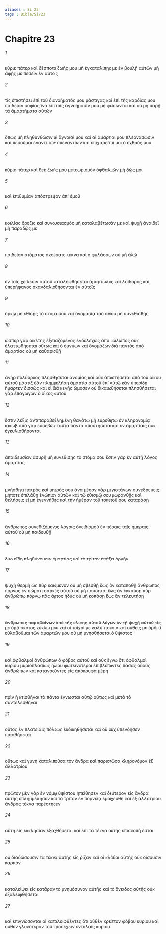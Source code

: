 ```yaml
---
aliases : Si 23
tags : Bible/Si/23
---
```


# Chapitre 23

###### 1
κύριε πάτερ καὶ δέσποτα ζωῆς μου μὴ ἐγκαταλίπῃς με ἐν βουλῇ αὐτῶν μὴ ἀφῇς με πεσεῖν ἐν αὐτοῖς
###### 2
τίς ἐπιστήσει ἐπὶ τοῦ διανοήματός μου μάστιγας καὶ ἐπὶ τῆς καρδίας μου παιδείαν σοφίας ἵνα ἐπὶ τοῖς ἀγνοήμασίν μου μὴ φείσωνται καὶ οὐ μὴ παρῇ τὰ ἁμαρτήματα αὐτῶν
###### 3
ὅπως μὴ πληθυνθῶσιν αἱ ἄγνοιαί μου καὶ αἱ ἁμαρτίαι μου πλεονάσωσιν καὶ πεσοῦμαι ἔναντι τῶν ὑπεναντίων καὶ ἐπιχαρεῖταί μοι ὁ ἐχθρός μου
###### 4
κύριε πάτερ καὶ θεὲ ζωῆς μου μετεωρισμὸν ὀφθαλμῶν μὴ δῷς μοι
###### 5
καὶ ἐπιθυμίαν ἀπόστρεψον ἀπ' ἐμοῦ
###### 6
κοιλίας ὄρεξις καὶ συνουσιασμὸς μὴ καταλαβέτωσάν με καὶ ψυχῇ ἀναιδεῖ μὴ παραδῷς με
###### 7
παιδείαν στόματος ἀκούσατε τέκνα καὶ ὁ φυλάσσων οὐ μὴ ἁλῷ
###### 8
ἐν τοῖς χείλεσιν αὐτοῦ καταληφθήσεται ἁμαρτωλός καὶ λοίδορος καὶ ὑπερήφανος σκανδαλισθήσονται ἐν αὐτοῖς
###### 9
ὅρκῳ μὴ ἐθίσῃς τὸ στόμα σου καὶ ὀνομασίᾳ τοῦ ἁγίου μὴ συνεθισθῇς
###### 10
ὥσπερ γὰρ οἰκέτης ἐξεταζόμενος ἐνδελεχῶς ἀπὸ μώλωπος οὐκ ἐλαττωθήσεται οὕτως καὶ ὁ ὀμνύων καὶ ὀνομάζων διὰ παντὸς ἀπὸ ἁμαρτίας οὐ μὴ καθαρισθῇ
###### 11
ἀνὴρ πολύορκος πλησθήσεται ἀνομίας καὶ οὐκ ἀποστήσεται ἀπὸ τοῦ οἴκου αὐτοῦ μάστιξ ἐὰν πλημμελήσῃ ἁμαρτία αὐτοῦ ἐπ' αὐτῷ κἂν ὑπερίδῃ ἥμαρτεν δισσῶς καὶ εἰ διὰ κενῆς ὤμοσεν οὐ δικαιωθήσεται πλησθήσεται γὰρ ἐπαγωγῶν ὁ οἶκος αὐτοῦ
###### 12
ἔστιν λέξις ἀντιπαραβεβλημένη θανάτῳ μὴ εὑρεθήτω ἐν κληρονομίᾳ ιακωβ ἀπὸ γὰρ εὐσεβῶν ταῦτα πάντα ἀποστήσεται καὶ ἐν ἁμαρτίαις οὐκ ἐγκυλισθήσονται
###### 13
ἀπαιδευσίαν ἀσυρῆ μὴ συνεθίσῃς τὸ στόμα σου ἔστιν γὰρ ἐν αὐτῇ λόγος ἁμαρτίας
###### 14
μνήσθητι πατρὸς καὶ μητρός σου ἀνὰ μέσον γὰρ μεγιστάνων συνεδρεύεις μήποτε ἐπιλάθῃ ἐνώπιον αὐτῶν καὶ τῷ ἐθισμῷ σου μωρανθῇς καὶ θελήσεις εἰ μὴ ἐγεννήθης καὶ τὴν ἡμέραν τοῦ τοκετοῦ σου καταράσῃ
###### 15
ἄνθρωπος συνεθιζόμενος λόγοις ὀνειδισμοῦ ἐν πάσαις ταῖς ἡμέραις αὐτοῦ οὐ μὴ παιδευθῇ
###### 16
δύο εἴδη πληθύνουσιν ἁμαρτίας καὶ τὸ τρίτον ἐπάξει ὀργήν
###### 17
ψυχὴ θερμὴ ὡς πῦρ καιόμενον οὐ μὴ σβεσθῇ ἕως ἂν καταποθῇ ἄνθρωπος πόρνος ἐν σώματι σαρκὸς αὐτοῦ οὐ μὴ παύσηται ἕως ἂν ἐκκαύσῃ πῦρ ἀνθρώπῳ πόρνῳ πᾶς ἄρτος ἡδύς οὐ μὴ κοπάσῃ ἕως ἂν τελευτήσῃ
###### 18
ἄνθρωπος παραβαίνων ἀπὸ τῆς κλίνης αὐτοῦ λέγων ἐν τῇ ψυχῇ αὐτοῦ τίς με ὁρᾷ σκότος κύκλῳ μου καὶ οἱ τοῖχοί με καλύπτουσιν καὶ οὐθείς με ὁρᾷ τί εὐλαβοῦμαι τῶν ἁμαρτιῶν μου οὐ μὴ μνησθήσεται ὁ ὕψιστος
###### 19
καὶ ὀφθαλμοὶ ἀνθρώπων ὁ φόβος αὐτοῦ καὶ οὐκ ἔγνω ὅτι ὀφθαλμοὶ κυρίου μυριοπλασίως ἡλίου φωτεινότεροι ἐπιβλέποντες πάσας ὁδοὺς ἀνθρώπων καὶ κατανοοῦντες εἰς ἀπόκρυφα μέρη
###### 20
πρὶν ἢ κτισθῆναι τὰ πάντα ἔγνωσται αὐτῷ οὕτως καὶ μετὰ τὸ συντελεσθῆναι
###### 21
οὗτος ἐν πλατείαις πόλεως ἐκδικηθήσεται καὶ οὗ οὐχ ὑπενόησεν πιασθήσεται
###### 22
οὕτως καὶ γυνὴ καταλιποῦσα τὸν ἄνδρα καὶ παριστῶσα κληρονόμον ἐξ ἀλλοτρίου
###### 23
πρῶτον μὲν γὰρ ἐν νόμῳ ὑψίστου ἠπείθησεν καὶ δεύτερον εἰς ἄνδρα αὐτῆς ἐπλημμέλησεν καὶ τὸ τρίτον ἐν πορνείᾳ ἐμοιχεύθη καὶ ἐξ ἀλλοτρίου ἀνδρὸς τέκνα παρέστησεν
###### 24
αὕτη εἰς ἐκκλησίαν ἐξαχθήσεται καὶ ἐπὶ τὰ τέκνα αὐτῆς ἐπισκοπὴ ἔσται
###### 25
οὐ διαδώσουσιν τὰ τέκνα αὐτῆς εἰς ῥίζαν καὶ οἱ κλάδοι αὐτῆς οὐκ οἴσουσιν καρπόν
###### 26
καταλείψει εἰς κατάραν τὸ μνημόσυνον αὐτῆς καὶ τὸ ὄνειδος αὐτῆς οὐκ ἐξαλειφθήσεται
###### 27
καὶ ἐπιγνώσονται οἱ καταλειφθέντες ὅτι οὐθὲν κρεῖττον φόβου κυρίου καὶ οὐθὲν γλυκύτερον τοῦ προσέχειν ἐντολαῖς κυρίου
